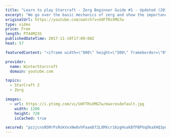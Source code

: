 ```yaml
---
title: "Learn to play Starcraft - Zerg Beginner Guide #1 - Updated (2017)"
excerpt: "We go over the basic mechanics of zerg and show the importance of understanding at least some of what your opponent is doing.  This guide is meant for players with an understanding of the objectives of starcraft but without any strong direction or gameplan, especially for each specific race! -- Watch"
originalUrl: https://youtube.com/watch?v=UdFTRsXMG7w
type: video
price: Free
length: PT44M23S
publishedDateTime: 2017-11-19T17:09:08Z
heat: 57

featuredContent: "<iframe width=\"800\" height=\"500\" frameborder=\"0\" src=\"https://www.youtube.com/embed/UdFTRsXMG7w\" allow=\"accelerometer; autoplay; encrypted-media; gyroscope; picture-in-picture\" allowfullscreen></iframe>"

provider:
  name: WinterStarcraft
  domain: youtube.com

topics:
  - StarCraft 2
  - Zerg

images:
  - url: https://i.ytimg.com/vi/UdFTRsXMG7w/maxresdefault.jpg
    width: 1280
    height: 720
    isCached: true

secured: "pzzjcnsNSMrPsRokVxxNwOvhPaaeD72LXMXcr16zgHsakBfFBPVqOkaXHQJpdxSu47Z48lk9BC8T4eAXJ6kS2yLd1LYyQEjlM4ujJI8mty7i4PpivrjfeS+iJ/YZbZptwS0llxNlkU64OmO9l8QhwKBiDJX3lFy1cJqrJFdSys8ArdFYdHTLxW+ztW6QNxHFmzcjgn5t7tpwFL6ZrUvzRbzTVaJz/bg2Gig6LDpyd+J4x7C9szUL/jUNhjOc+fZwj2UCdAz/kq9tapShidgVmZ2IwZJ3Bw88qTrUdAebLQAb+Ab6NAS/kFvMoM+Jm2ggu81W44+NqnCy9jBfvvtTx77AUBHdYBDPMueVeXq+as5G1rOsTooQ0KY+tGDWjgWfaSC6cEbIA1qvFgm+zJq5Qamf/rOIJbj5k8SOPuOBCACbh8C9DQChaHk93//Lq4Up;DQuYICxLW80PEql0baSuAQ=="
---
```


